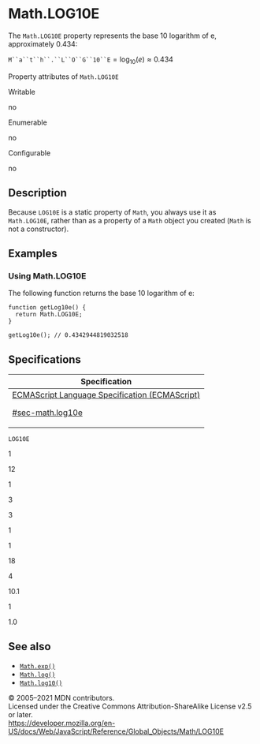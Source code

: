 # Math.LOG10E

The `Math.LOG10E` property represents the base 10 logarithm of e, approximately 0.434:

` M``a``t``h``.``L``O``G``10``E ` = log<sub>10</sub>(_e_) ≈ 0.434

Property attributes of `Math.LOG10E`

Writable

no

Enumerable

no

Configurable

no

## Description

Because `LOG10E` is a static property of `Math`, you always use it as `Math.LOG10E`, rather than as a property of a `Math` object you created (`Math` is not a constructor).

## Examples

### Using Math.LOG10E

The following function returns the base 10 logarithm of e:

    function getLog10e() {
      return Math.LOG10E;
    }

    getLog10e(); // 0.4342944819032518

## Specifications

<table><thead><tr class="header"><th>Specification</th></tr></thead><tbody><tr class="odd"><td><a href="https://tc39.es/ecma262/#sec-math.log10e">ECMAScript Language Specification (ECMAScript) 
<br/>


<span class="small">#sec-math.log10e</span></a></td></tr></tbody></table>

`LOG10E`

1

12

1

3

3

1

1

18

4

10.1

1

1.0

## See also

-   [`Math.exp()`](exp)
-   [`Math.log()`](log)
-   [`Math.log10()`](log10)

© 2005–2021 MDN contributors.  
Licensed under the Creative Commons Attribution-ShareAlike License v2.5 or later.  
<a href="https://developer.mozilla.org/en-US/docs/Web/JavaScript/Reference/Global_Objects/Math/LOG10E" class="_attribution-link">https://developer.mozilla.org/en-US/docs/Web/JavaScript/Reference/Global_Objects/Math/LOG10E</a>
